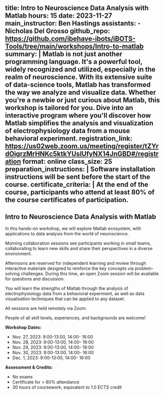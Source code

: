 title: Intro to Neuroscience Data Analysis with Matlab
hours: 15
date: 2023-11-27
main_instructor: Ben Hastings
assistants:
    - Nicholas Del Grosso
github_repo: https://github.com/ibehave-ibots/iBOTS-Tools/tree/main/workshops/Intro-to-matlab
summary: |
    Matlab is not just another programming language. It's a powerful tool, widely
    recognized and utilized, especially in the realm of neuroscience. With its
    extensive suite of data-science tools, Matlab has transformed the way we
    analyze and visualize data. Whether you're a newbie or just curious about
    Matlab, this workshop is tailored for you. Dive into an interactive program
    where you'll discover how Matlab simplifies the analysis and visualization of
    electrophysiology data from a mouse behavioral experiment.
registration_link: https://us02web.zoom.us/meeting/register/tZYrdOigrzMrHNKc5ktkYUsIUfyNX14JnGBD#/registration
format: online
class_size: 25
preparation_instructions: |
    Software installation instructions will be sent before the start of the course.
certificate_criteria: | 
    At the end of the course, participants who attend at least 80% of the course certificates of participation.
--- 

##  Intro to Neuroscience Data Analysis with Matlab

In this hands-on workshop, we will explore Matlab ecosystem, with applications to data analysis from the world of neuroscience.

Morning collaboration sessions see participants working in small teams, collaborating to learn new skills and share their perspectives in a diverse environment.

Afternoons are reserved for independent learning and review through interactive materials designed to reinforce the key concepts via problem-solving challenges. During this time, an open Zoom session will be available for questions and discussion.

You will learn the strengths of Matlab through the analysis of electrophysiology data from a behavioral experiment, as well as data visualisation techniques that can be applied to any dataset.

All sessions are held remotely via Zoom.

People of all skill levels, experiences, and backgrounds are welcome!


**Workshop Dates:**

- Nov. 27, 2023: 9:00-13:00, 14:00- 16:00
- Nov. 28, 2023: 9:00-13:00, 14:00- 16:00
- Nov. 29, 2023: 9:00-13:00, 14:00- 16:00
- Nov. 30, 2023: 9:00-13:00, 14:00- 16:00
- Dec. 1, 2023: 9:00-13:00, 14:00- 16:00


**Assessment & Credits:**

- No exams
- Certificate for > 80% attendance
- 30 hours of coursework, equivalent to 1.0 ECTS credit